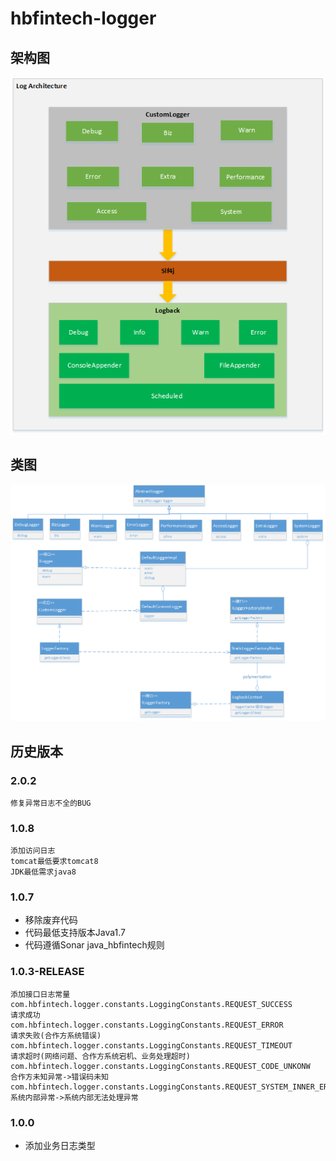 # hbfintech-logger
## 架构图
![](./doc/hbfintech-logger-architecture.png)
## 类图
![](./doc/hbfintech-logger-diagram.png)

## 历史版本
### 2.0.2
    修复异常日志不全的BUG
### 1.0.8
    添加访问日志
    tomcat最低要求tomcat8
    JDK最低需求java8
### 1.0.7
-  移除废弃代码
-  代码最低支持版本Java1.7   
-  代码遵循Sonar java_hbfintech规则

### 1.0.3-RELEASE

    添加接口日志常量 
    com.hbfintech.logger.constants.LoggingConstants.REQUEST_SUCCESS             请求成功
    com.hbfintech.logger.constants.LoggingConstants.REQUEST_ERROR               请求失败(合作方系统错误)
    com.hbfintech.logger.constants.LoggingConstants.REQUEST_TIMEOUT             请求超时(网络问题、合作方系统宕机、业务处理超时)
    com.hbfintech.logger.constants.LoggingConstants.REQUEST_CODE_UNKONW         合作方未知异常->错误码未知
    com.hbfintech.logger.constants.LoggingConstants.REQUEST_SYSTEM_INNER_ERROR  系统内部异常->系统内部无法处理异常

### 1.0.0

-  添加业务日志类型

